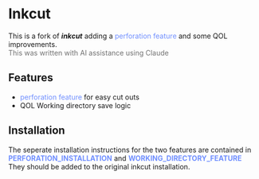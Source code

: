 # Inkcut

This is a fork of ***inkcut*** adding a <span style="color: #708fff;">perforation feature</span> and some QOL improvements.    
 <span style="color: #727272;"> This was written with AI assistance using Claude </span>

## Features
- <span style="color: #708fff;">perforation feature</span> for easy cut outs
- QOL Working directory save logic

## Installation

The seperate installation instructions for the two features are contained in <span style="color: #708fff;">**PERFORATION_INSTALLATION**</span> and <span style="color: #708fff;">**WORKING_DIRECTORY_FEATURE**</span>   
They should be added to the original inkcut installation.